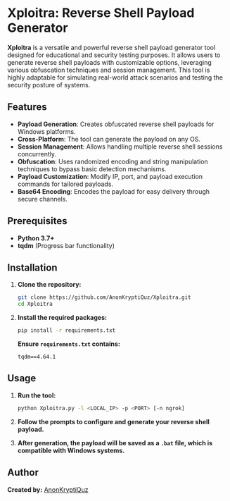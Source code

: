 # Xploitra: Reverse Shell Payload Generator

**Xploitra** is a versatile and powerful reverse shell payload generator tool designed for educational and security testing purposes. It allows users to generate reverse shell payloads with customizable options, leveraging various obfuscation techniques and session management. This tool is highly adaptable for simulating real-world attack scenarios and testing the security posture of systems.

## **Features**

- **Payload Generation**: Creates obfuscated reverse shell payloads for Windows platforms.
- **Cross-Platform**: The tool can generate the payload on any OS.
- **Session Management**: Allows handling multiple reverse shell sessions concurrently.
- **Obfuscation**: Uses randomized encoding and string manipulation techniques to bypass basic detection mechanisms.
- **Payload Customization**: Modify IP, port, and payload execution commands for tailored payloads.
- **Base64 Encoding**: Encodes the payload for easy delivery through secure channels.

## **Prerequisites**

- **Python 3.7+**
- **tqdm** (Progress bar functionality)

## **Installation**

1. **Clone the repository:**

   ```bash
   git clone https://github.com/AnonKryptiQuz/Xploitra.git
   cd Xploitra
   ```

2. **Install the required packages:**

   ```bash
   pip install -r requirements.txt
   ```

   **Ensure `requirements.txt` contains:**

   ```text
   tqdm==4.64.1
   ```

## **Usage**

1. **Run the tool:**

   ```bash
   python Xploitra.py -l <LOCAL_IP> -p <PORT> [-n ngrok]
   ```

2. **Follow the prompts to configure and generate your reverse shell payload.**

3. **After generation, the payload will be saved as a `.bat` file, which is compatible with Windows systems.**

## **Author**

**Created by:** [AnonKryptiQuz](https://AnonKryptiQuz.github.io/)
